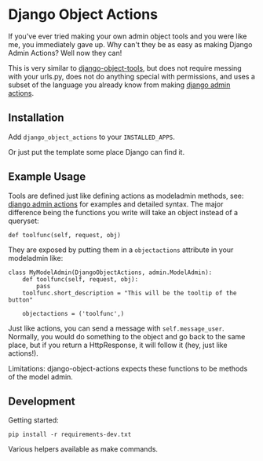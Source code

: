 Django Object Actions
=====================

If you've ever tried making your own admin object tools and you were like me,
you immediately gave up. Why can't they be as easy as making Django Admin
Actions? Well now they can!

This is very similar to [django-object-tools], but does not require messing with
your urls.py, does not do anything special with permissions, and uses a subset
of the language you already know from making [django admin actions].

  [django-object-tools]: https://github.com/praekelt/django-object-tools
  [django admin actions]: https://docs.djangoproject.com/en/dev/ref/contrib/admin/actions/#actions-as-modeladmin-methods


Installation
------------

Add `django_object_actions` to your `INSTALLED_APPS`.

Or just put the template some place Django can find it.

Example Usage
-------------

Tools are defined just like defining actions as modeladmin methods, see: [django
admin actions] for examples and detailed syntax. The major difference being
the functions you write will take an object instead of a queryset:

    def toolfunc(self, request, obj)

They are exposed by putting them in a `objectactions` attribute in your
modeladmin like:

    class MyModelAdmin(DjangoObjectActions, admin.ModelAdmin):
        def toolfunc(self, request, obj):
            pass
        toolfunc.short_description = "This will be the tooltip of the button"

        objectactions = ('toolfunc',)

Just like actions, you can send a message with `self.message_user`. Normally,
you would do something to the object and go back to the same place, but if you
return a HttpResponse, it will follow it (hey, just like actions!).

Limitations: django-object-actions expects these functions to be methods of the
model admin.

Development
-----------

Getting started:

    pip install -r requirements-dev.txt

Various helpers available as make commands.
